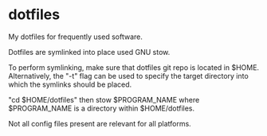 # dotfiles
My dotfiles for frequently used software.

Dotfiles are symlinked into place used GNU stow.

To perform symlinking, make sure that dotfiles git repo is located in $HOME. Alternatively, the "-t" flag can be used to specify the target directory into which the symlinks should be placed.

"cd $HOME/dotfiles" then stow $PROGRAM_NAME where $PROGRAM_NAME is a directory within $HOME/dotfiles.

Not all config files present are relevant for all platforms.
